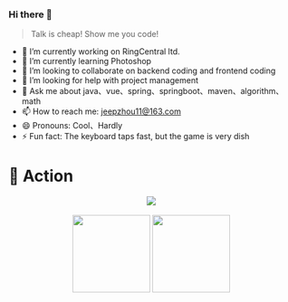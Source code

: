 ### Hi there 👋
> Talk is cheap! Show me you code!

- 🔭 I’m currently working on RingCentral ltd.
- 🌱 I’m currently learning Photoshop
- 👯 I’m looking to collaborate on backend coding and frontend coding
- 🤔 I’m looking for help with project management
- 💬 Ask me about java、vue、spring、springboot、maven、algorithm、math
- 📫 How to reach me: jeepzhou11@163.com
- 😄 Pronouns: Cool、Hardly
- ⚡ Fun fact: The keyboard taps fast, but the game is very dish

# 🚀 Action
<!-- GitHub奖杯🏆 -->
<div align="center"><img  src="https://github-profile-trophy.vercel.app/?username=junpengzhou&theme=gruvbox&row=1&column=7&no-frame=true&no-bg=true" /></div>
<br>

<!-- GitHub数据统计 -->
<div align="center">
  <img height="137px" src="https://github-readme-stats.vercel.app/api?username=junpengzhou&hide_title=true&hide_border=true&show_icons=trueline_height=21&text_color=000&icon_color=000&bg_color=0,ea6161,ffc64d,fffc4d,52fa5a&theme=graywhite" />
  <img height="137px" src="https://github-readme-stats.vercel.app/api/top-langs/?username=junpengzhou&hide_title=true&hide_border=true&layout=compact&langs_count=6&text_color=000&icon_color=fff&bg_color=0,52fa5a,4dfcff,c64dff&theme=graywhite" />
</div>

